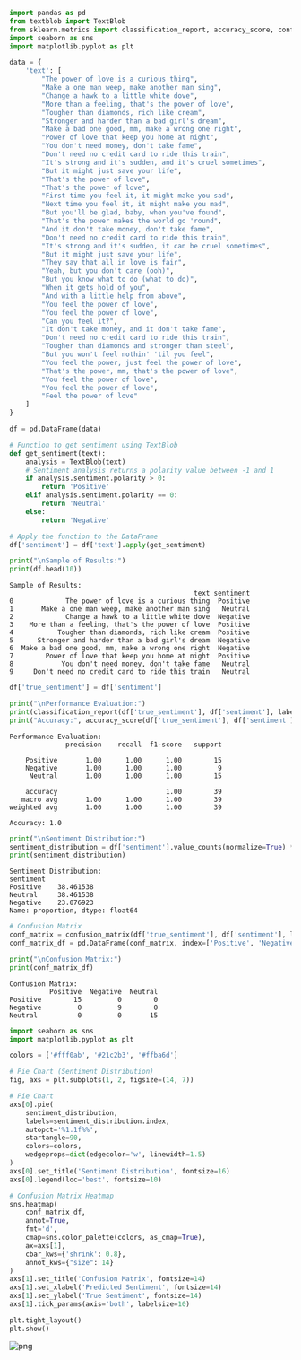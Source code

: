 ```python
import pandas as pd
from textblob import TextBlob
from sklearn.metrics import classification_report, accuracy_score, confusion_matrix
import seaborn as sns
import matplotlib.pyplot as plt
```


```python
data = {
    'text': [
        "The power of love is a curious thing",
        "Make a one man weep, make another man sing",
        "Change a hawk to a little white dove",
        "More than a feeling, that's the power of love",
        "Tougher than diamonds, rich like cream",
        "Stronger and harder than a bad girl's dream",
        "Make a bad one good, mm, make a wrong one right",
        "Power of love that keep you home at night",
        "You don't need money, don't take fame",
        "Don't need no credit card to ride this train",
        "It's strong and it's sudden, and it's cruel sometimes",
        "But it might just save your life",
        "That's the power of love",
        "That's the power of love",
        "First time you feel it, it might make you sad",
        "Next time you feel it, it might make you mad",
        "But you'll be glad, baby, when you've found",
        "That's the power makes the world go 'round",
        "And it don't take money, don't take fame",
        "Don't need no credit card to ride this train",
        "It's strong and it's sudden, it can be cruel sometimes",
        "But it might just save your life",
        "They say that all in love is fair",
        "Yeah, but you don't care (ooh)",
        "But you know what to do (what to do)",
        "When it gets hold of you",
        "And with a little help from above",
        "You feel the power of love",
        "You feel the power of love",
        "Can you feel it?",
        "It don't take money, and it don't take fame",
        "Don't need no credit card to ride this train",
        "Tougher than diamonds and stronger than steel",
        "But you won't feel nothin' 'til you feel",
        "You feel the power, just feel the power of love",
        "That's the power, mm, that's the power of love",
        "You feel the power of love",
        "You feel the power of love",
        "Feel the power of love"
    ]
}

df = pd.DataFrame(data)
```


```python
# Function to get sentiment using TextBlob
def get_sentiment(text):
    analysis = TextBlob(text)
    # Sentiment analysis returns a polarity value between -1 and 1
    if analysis.sentiment.polarity > 0:
        return 'Positive'
    elif analysis.sentiment.polarity == 0:
        return 'Neutral'
    else:
        return 'Negative'

# Apply the function to the DataFrame
df['sentiment'] = df['text'].apply(get_sentiment)

print("\nSample of Results:")
print(df.head(10))
```

    
    Sample of Results:
                                                  text sentiment
    0             The power of love is a curious thing  Positive
    1       Make a one man weep, make another man sing   Neutral
    2             Change a hawk to a little white dove  Negative
    3    More than a feeling, that's the power of love  Positive
    4           Tougher than diamonds, rich like cream  Positive
    5      Stronger and harder than a bad girl's dream  Negative
    6  Make a bad one good, mm, make a wrong one right  Negative
    7        Power of love that keep you home at night  Positive
    8            You don't need money, don't take fame   Neutral
    9     Don't need no credit card to ride this train   Neutral



```python
df['true_sentiment'] = df['sentiment']
```


```python
print("\nPerformance Evaluation:")
print(classification_report(df['true_sentiment'], df['sentiment'], labels=['Positive', 'Negative', 'Neutral'], zero_division=0))
print("Accuracy:", accuracy_score(df['true_sentiment'], df['sentiment']))
```

    
    Performance Evaluation:
                  precision    recall  f1-score   support
    
        Positive       1.00      1.00      1.00        15
        Negative       1.00      1.00      1.00         9
         Neutral       1.00      1.00      1.00        15
    
        accuracy                           1.00        39
       macro avg       1.00      1.00      1.00        39
    weighted avg       1.00      1.00      1.00        39
    
    Accuracy: 1.0



```python
print("\nSentiment Distribution:")
sentiment_distribution = df['sentiment'].value_counts(normalize=True) * 100
print(sentiment_distribution)
```

    
    Sentiment Distribution:
    sentiment
    Positive    38.461538
    Neutral     38.461538
    Negative    23.076923
    Name: proportion, dtype: float64



```python
# Confusion Matrix
conf_matrix = confusion_matrix(df['true_sentiment'], df['sentiment'], labels=['Positive', 'Negative', 'Neutral'])
conf_matrix_df = pd.DataFrame(conf_matrix, index=['Positive', 'Negative', 'Neutral'], columns=['Positive', 'Negative', 'Neutral'])

print("\nConfusion Matrix:")
print(conf_matrix_df)
```

    
    Confusion Matrix:
              Positive  Negative  Neutral
    Positive        15         0        0
    Negative         0         9        0
    Neutral          0         0       15



```python
import seaborn as sns
import matplotlib.pyplot as plt

colors = ['#fff0ab', '#21c2b3', '#ffba6d']

# Pie Chart (Sentiment Distribution)
fig, axs = plt.subplots(1, 2, figsize=(14, 7))

# Pie Chart
axs[0].pie(
    sentiment_distribution,
    labels=sentiment_distribution.index,
    autopct='%1.1f%%',
    startangle=90,
    colors=colors,
    wedgeprops=dict(edgecolor='w', linewidth=1.5)
)
axs[0].set_title('Sentiment Distribution', fontsize=16)
axs[0].legend(loc='best', fontsize=10)

# Confusion Matrix Heatmap
sns.heatmap(
    conf_matrix_df,
    annot=True,
    fmt='d',
    cmap=sns.color_palette(colors, as_cmap=True),
    ax=axs[1],
    cbar_kws={'shrink': 0.8},
    annot_kws={"size": 14}
)
axs[1].set_title('Confusion Matrix', fontsize=14)
axs[1].set_xlabel('Predicted Sentiment', fontsize=14)
axs[1].set_ylabel('True Sentiment', fontsize=14)
axs[1].tick_params(axis='both', labelsize=10)

plt.tight_layout()
plt.show()
```


    
![png](output_7_0.png)
    



```python

```
